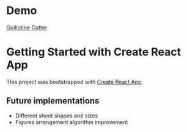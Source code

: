 # Demo

[Guillotine Cutter](https://maneike.github.io/guillotine-cutter)

# Getting Started with Create React App

This project was bootstrapped with [Create React App](https://github.com/facebook/create-react-app).

## Future implementations
  - Different sheet shapes and sizes
  - Figures arrangement algorithm improvement



